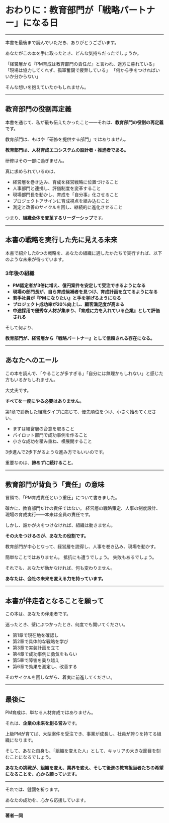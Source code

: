 # おわりに：教育部門が「戦略パートナー」になる日

---

本書を最後まで読んでいただき、ありがとうございます。

あなたがこの本を手に取ったとき、どんな気持ちだったでしょうか。

「経営層から『PM育成は教育部門の責任だ』と言われ、途方に暮れている」
「現場は協力してくれず、孤軍奮闘で疲弊している」
「何から手をつければいいか分からない」

そんな想いを抱えていたかもしれません。

---

## 教育部門の役割再定義

本書を通じて、私が最も伝えたかったこと——それは、**教育部門の役割の再定義**です。

教育部門は、もはや「研修を提供する部門」ではありません。

**教育部門は、人材育成エコシステムの設計者・推進者である。**

研修はその一部に過ぎません。

真に求められているのは、

- 経営層を巻き込み、育成を経営戦略に位置づけること
- 人事部門と連携し、評価制度を変革すること
- 現場部門長を動かし、育成を「自分事」化させること
- プロジェクトアサインに育成視点を組み込むこと
- 測定と改善のサイクルを回し、継続的に進化させること

つまり、**組織全体を変革するリーダーシップ**です。

---

## 本書の戦略を実行した先に見える未来

本書で紹介した8つの戦略を、あなたの組織に適したかたちで実行すれば、以下のような未来が待っています。

### 3年後の組織

- **PM認定者が3倍に増え、億円案件を安定して受注できるようになる**
- **現場の部門長が、自ら育成候補者を見つけ、育成計画を立てるようになる**
- **若手社員が『PMになりたい』と手を挙げるようになる**
- **プロジェクト成功率が20%向上し、顧客満足度が高まる**
- **中途採用で優秀な人材が集まり、『育成に力を入れている企業』として評価される**

そして何より、

**教育部門が、経営層から『戦略パートナー』として信頼される存在になる。**

---

## あなたへのエール

この本を読んで、「やることが多すぎる」「自分には無理かもしれない」と感じた方もいるかもしれません。

大丈夫です。

**すべてを一度にやる必要はありません。**

第1章で診断した組織タイプに応じて、優先順位をつけ、小さく始めてください。

- まずは経営層の合意を取ること
- パイロット部門で成功事例を作ること
- 小さな成功を積み重ね、横展開すること

3歩進んで2歩下がるような進み方でもいいのです。

重要なのは、**諦めずに続けること**。

---

## 教育部門が背負う「責任」の意味

冒頭で、「PM育成責任という重圧」について書きました。

確かに、教育部門だけの責任ではない。
経営層の戦略策定、人事の制度設計、現場の育成実行——本来は全員の責任です。

しかし、誰かが火をつけなければ、組織は動きません。

**その火をつけるのが、あなたの役割です。**

教育部門が中心となって、経営層を説得し、人事を巻き込み、現場を動かす。

簡単なことではありません。
抵抗にも遭うでしょう。
失敗もあるでしょう。

それでも、あなたが動かなければ、何も変わりません。

**あなたは、会社の未来を変える力を持っています。**

---

## 本書が伴走者となることを願って

この本は、あなたの伴走者です。

迷ったとき、壁にぶつかったとき、何度でも開いてください。

- 第1章で現在地を確認し
- 第2章で具体的な戦略を学び
- 第3章で実装計画を立て
- 第4章で成功事例に勇気をもらい
- 第5章で障害を乗り越え
- 第6章で効果を測定し、改善する

そのサイクルを回しながら、着実に前進してください。

---

## 最後に

PM育成は、単なる人材育成ではありません。

それは、**企業の未来を創る営み**です。

上級PMが育てば、大型案件を受注でき、事業が成長し、社員が誇りを持てる組織になります。

そして、あなた自身も、「組織を変えた人」として、キャリアの大きな節目を刻むことになるでしょう。

**あなたの挑戦が、組織を変え、業界を変え、そして後進の教育担当者たちの希望になることを、心から願っています。**

---

それでは、健闘を祈ります。

あなたの成功を、心から応援しています。


---

**著者一同**
